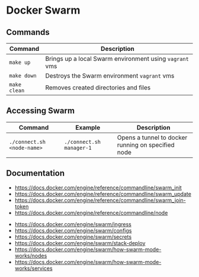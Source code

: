 # Docker Swarm

## Commands

| Command         | Description                                             |
|-----------------|---------------------------------------------------------|
| `make up`       | Brings up a local Swarm environment using `vagrant` vms |
| `make down`     | Destroys the Swarm environment `vagrant` vms            |
| `make clean`    | Removes created directories and files                   |

## Accessing Swarm

| Command                    | Example                  | Description                                        |
|----------------------------|--------------------------|----------------------------------------------------|
| `./connect.sh <node-name>` | `./connect.sh manager-1` | Opens a tunnel to docker running on specified node |

## Documentation

  - https://docs.docker.com/engine/reference/commandline/swarm_init
  - https://docs.docker.com/engine/reference/commandline/swarm_update
  - https://docs.docker.com/engine/reference/commandline/swarm_join-token
  - https://docs.docker.com/engine/reference/commandline/node

  * https://docs.docker.com/engine/swarm/ingress
  * https://docs.docker.com/engine/swarm/configs
  * https://docs.docker.com/engine/swarm/secrets
  * https://docs.docker.com/engine/swarm/stack-deploy
  * https://docs.docker.com/engine/swarm/how-swarm-mode-works/nodes
  * https://docs.docker.com/engine/swarm/how-swarm-mode-works/services
